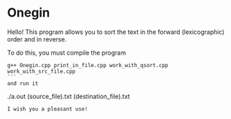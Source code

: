 # Onegin
Hello! This program allows you to sort the text in the forward (lexicographic) order and in reverse.

To do this, you must compile the program
````
g++ Onegin.cpp print_in_file.cpp work_with_qsort.cpp work_with_src_file.cpp
```
and run it
````
./a.out (source_file).txt (destination_file).txt
```
I wish you a pleasant use!

